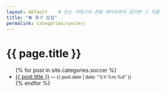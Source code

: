 ```yaml
--- 
layout: default    # 또는 카테고리 전용 레이아웃이 있다면 그 이름
title: "⚽️ 축구 잡설"
permalink: categories/soccer/
--- 
```


<h1>{{ page.title }}</h1>
<ul>
{% for post in site.categories.soccer %}
  <li>
    <a href="{{ post.url }}">{{ post.title }}</a>
    <small>— {{ post.date | date: "%Y.%m.%d" }}</small>
  </li>
{% endfor %}
</ul>
